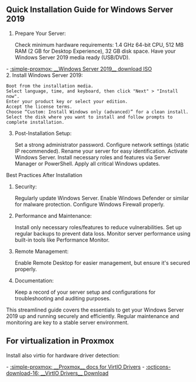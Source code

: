## Quick Installation Guide for Windows Server 2019

1. Prepare Your Server:

    Check minimum hardware requirements: 1.4 GHz 64-bit CPU, 512 MB RAM (2 GB for Desktop Experience), 32 GB disk space.
    Have your Windows Server 2019 media ready (USB/DVD).

<div class="grid cards" markdown>
- <a href="https://www.microsoft.com/en-us/evalcenter/download-windows-server-2019">:simple-proxmox: __Windows Server 2019__ download ISO</a>
</div>
2. Install Windows Server 2019:

    Boot from the installation media.
    Select language, time, and keyboard, then click "Next" > "Install now".
    Enter your product key or select your edition.
    Accept the license terms.
    Choose “Custom: Install Windows only (advanced)” for a clean install.
    Select the disk where you want to install and follow prompts to complete installation.

3. Post-Installation Setup:

    Set a strong administrator password.
    Configure network settings (static IP recommended).
    Rename your server for easy identification.
    Activate Windows Server.
    Install necessary roles and features via Server Manager or PowerShell.
    Apply all critical Windows updates.

Best Practices After Installation

1. Security:

    Regularly update Windows Server.
    Enable Windows Defender or similar for malware protection.
    Configure Windows Firewall properly.

2. Performance and Maintenance:

    Install only necessary roles/features to reduce vulnerabilities.
    Set up regular backups to prevent data loss.
    Monitor server performance using built-in tools like Performance Monitor.

3. Remote Management:

    Enable Remote Desktop for easier management, but ensure it's secured properly.

4. Documentation:

    Keep a record of your server setup and configurations for troubleshooting and auditing purposes.

This streamlined guide covers the essentials to get your Windows Server 2019 up and running securely and efficiently. Regular maintenance and monitoring are key to a stable server environment.

## For virtualization in Proxmox

Install also virtio for hardware driver detection:

<div class="grid cards" markdown>
- <a href="https://pve.proxmox.com/wiki/Windows_VirtIO_Drivers">:simple-proxmox: __Proxmox__ docs for VirtIO Drivers</a>
- <a href="https://fedorapeople.org/groups/virt/virtio-win/direct-downloads/stable-virtio/virtio-win.iso">:octicons-download-16: __VirtIO Drivers__  Download</a>

</div>